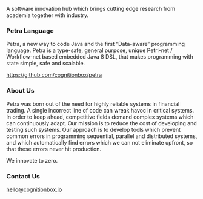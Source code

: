 A software innovation hub which brings cutting edge research from academia together with industry.


### Petra Language ###

Petra, a new way to code Java and the first “Data-aware” programming language. Petra is a type-safe, general purpose, unique Petri-net / Workflow-net based embedded Java 8 DSL, that makes programming with state simple, safe and scalable.       

https://github.com/cognitionbox/petra

### About Us ###

Petra was born out of the need for highly reliable systems in financial trading. A single incorrect line of code can wreak havoc in critical systems. In order to keep ahead, competitive fields demand complex systems which can continuously adapt. Our mission is to reduce the cost of developing and testing such systems. Our approach is to develop tools which prevent common errors in programming sequential, parallel and distributed systems, and which automatically find errors which we can not eliminate upfront, so that these errors never hit production.

We innovate to zero.

### Contact Us ###

hello@cognitionbox.io
